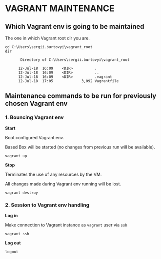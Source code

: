 # VAGRANT MAINTENANCE


## Which Vagrant env is going to be maintained

The one in which Vagrant root dir you are.

```
cd C:\Users\sergii.burtovyi\vagrant_root
dir

       Directory of C:\Users\sergii.burtovyi\vagrant_root

      12-Jul-18  16:09    <DIR>          .
      12-Jul-18  16:09    <DIR>          ..
      12-Jul-18  16:09    <DIR>          .vagrant
      12-Jul-18  17:05             3,092 Vagrantfile
```

## Maintenance commands to be run for previously chosen Vagrant env

### 1. Bouncing Vagrant env

**Start**

Boot configured Vagrant env.

Based Box will be started (no changes from previous run will be available).

```
vagrant up
```

**Stop**

Terminates the use of any resources by the VM.

All changes made during Vagrant env running will be lost.
```
vagrant destroy
```

### 2. Session to Vagrant env handling

**Log in**

Make connection to Vagrant instance as ``vagrant`` user via ``ssh``
```
vagrant ssh
```

**Log out**
```
logout
```




